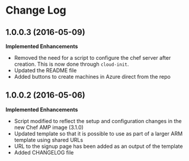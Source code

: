 # Change Log

## 1.0.0.3 (2016-05-09)

**Implemented Enhancements**

 - Removed the need for a script to configure the chef server after creation.  This is now done through `cloud-init`.
 - Updated the README file
 - Added buttons to create machines in Azure direct from the repo

## 1.0.0.2 (2016-05-06)

**Implemented Enhancements**

 - Script modified to reflect the setup and configuration changes in the new Chef AMP image (3.1.0)
 - Updated template so that it is possible to use as part of a larger ARM template using shared URLs
 - URL to the signup page has been added as an output of the template
 - Added CHANGELOG file
